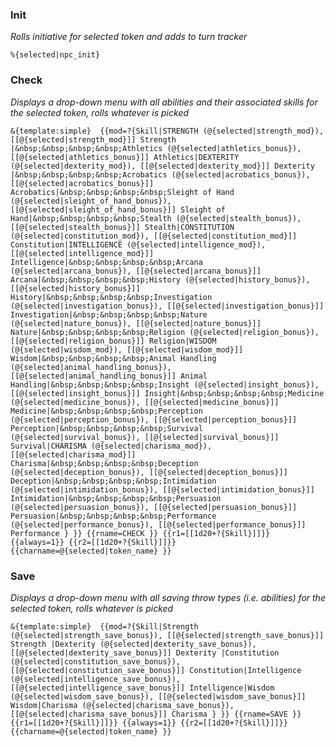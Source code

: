 ### Init
*Rolls initiative for selected token and adds to turn tracker*

`%{selected|npc_init}`

### Check
*Displays a drop-down menu with all abilities and their associated skills for the selected token, rolls whatever is picked*

`&{template:simple}  {{mod=?{Skill|STRENGTH (@{selected|strength_mod}), [[@{selected|strength_mod}]] Strength |&nbsp;&nbsp;&nbsp;&nbsp;Athletics (@{selected|athletics_bonus}), [[@{selected|athletics_bonus}]] Athletics|DEXTERITY (@{selected|dexterity_mod}), [[@{selected|dexterity_mod}]] Dexterity |&nbsp;&nbsp;&nbsp;&nbsp;Acrobatics (@{selected|acrobatics_bonus}), [[@{selected|acrobatics_bonus}]] Acrobatics|&nbsp;&nbsp;&nbsp;&nbsp;Sleight of Hand (@{selected|sleight_of_hand_bonus}), [[@{selected|sleight_of_hand_bonus}]] Sleight of Hand|&nbsp;&nbsp;&nbsp;&nbsp;Stealth (@{selected|stealth_bonus}), [[@{selected|stealth_bonus}]] Stealth|CONSTITUTION (@{selected|constitution_mod}), [[@{selected|constitution_mod}]] Constitution|INTELLIGENCE (@{selected|intelligence_mod}), [[@{selected|intelligence_mod}]] Intelligence|&nbsp;&nbsp;&nbsp;&nbsp;Arcana (@{selected|arcana_bonus}), [[@{selected|arcana_bonus}]] Arcana|&nbsp;&nbsp;&nbsp;&nbsp;History (@{selected|history_bonus}), [[@{selected|history_bonus}]] History|&nbsp;&nbsp;&nbsp;&nbsp;Investigation (@{selected|investigation_bonus}), [[@{selected|investigation_bonus}]] Investigation|&nbsp;&nbsp;&nbsp;&nbsp;Nature (@{selected|nature_bonus}), [[@{selected|nature_bonus}]] Nature|&nbsp;&nbsp;&nbsp;&nbsp;Religion (@{selected|religion_bonus}), [[@{selected|religion_bonus}]] Religion|WISDOM (@{selected|wisdom_mod}), [[@{selected|wisdom_mod}]] Wisdom|&nbsp;&nbsp;&nbsp;&nbsp;Animal Handling (@{selected|animal_handling_bonus}), [[@{selected|animal_handling_bonus}]] Animal Handling|&nbsp;&nbsp;&nbsp;&nbsp;Insight (@{selected|insight_bonus}), [[@{selected|insight_bonus}]] Insight|&nbsp;&nbsp;&nbsp;&nbsp;Medicine (@{selected|medicine_bonus}), [[@{selected|medicine_bonus}]] Medicine|&nbsp;&nbsp;&nbsp;&nbsp;Perception (@{selected|perception_bonus}), [[@{selected|perception_bonus}]] Perception|&nbsp;&nbsp;&nbsp;&nbsp;Survival (@{selected|survival_bonus}), [[@{selected|survival_bonus}]] Survival|CHARISMA (@{selected|charisma_mod}), [[@{selected|charisma_mod}]] Charisma|&nbsp;&nbsp;&nbsp;&nbsp;Deception (@{selected|deception_bonus}), [[@{selected|deception_bonus}]] Deception|&nbsp;&nbsp;&nbsp;&nbsp;Intimidation (@{selected|intimidation_bonus}), [[@{selected|intimidation_bonus}]] Intimidation|&nbsp;&nbsp;&nbsp;&nbsp;Persuasion (@{selected|persuasion_bonus}), [[@{selected|persuasion_bonus}]] Persuasion|&nbsp;&nbsp;&nbsp;&nbsp;Performance (@{selected|performance_bonus}), [[@{selected|performance_bonus}]] Performance
} }} {{rname=CHECK
}} {{r1=[[1d20+?{Skill}]]}} {{always=1}} {{r2=[[1d20+?{Skill}]]}} {{charname=@{selected|token_name} }}`

### Save
*Displays a drop-down menu with all saving throw types (i.e. abilities) for the selected token, rolls whatever is picked*

`&{template:simple}  {{mod=?{Skill|Strength (@{selected|strength_save_bonus}), [[@{selected|strength_save_bonus}]] Strength |Dexterity (@{selected|dexterity_save_bonus}), [[@{selected|dexterity_save_bonus}]] Dexterity |Constitution (@{selected|constitution_save_bonus}), [[@{selected|constitution_save_bonus}]] Constitution|Intelligence (@{selected|intelligence_save_bonus}), [[@{selected|intelligence_save_bonus}]] Intelligence|Wisdom (@{selected|wisdom_save_bonus}), [[@{selected|wisdom_save_bonus}]] Wisdom|Charisma (@{selected|charisma_save_bonus}), [[@{selected|charisma_save_bonus}]] Charisma
} }} {{rname=SAVE
}} {{r1=[[1d20+?{Skill}]]}} {{always=1}} {{r2=[[1d20+?{Skill}]]}} {{charname=@{selected|token_name} }}`
